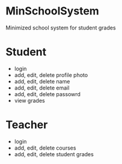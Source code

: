 # MinSchoolSystem
Minimized school system for student grades  
# Student
- login
- add, edit, delete profile photo
- add, edit, delete name
- add, edit, delete email
- add, edit, delete passowrd
- view grades

# Teacher 
- login
- add, edit, delete courses
- add, edit, delete student grades 




